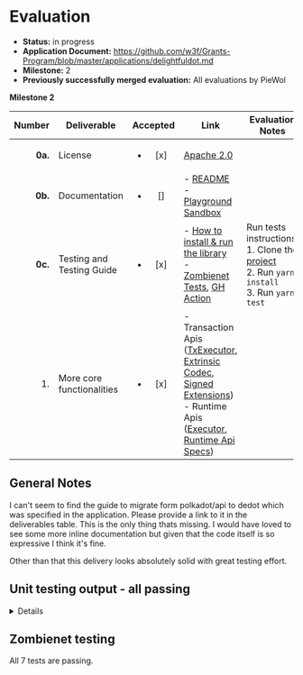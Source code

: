 # Evaluation


- **Status:** in progress
- **Application Document:** https://github.com/w3f/Grants-Program/blob/master/applications/delightfuldot.md
- **Milestone:** 2
- **Previously successfully merged evaluation:** All evaluations by PieWol


**Milestone 2**

|  Number | Deliverable                           | Accepted |Link  | Evaluation Notes  |
|--------:|---------------------------------------| :------: |-----------------------------------------------------------------------------------------------------------------------------------------------------------------|------------|
| **0a.** | License | <ul><li>[x] </li></ul> | [Apache 2.0](https://github.com/dedotdev/dedot/blob/w3f-delivery/m2/LICENSE) |  |
| **0b.** | Documentation | <ul><li>[] </li></ul> | - [README](https://github.com/dedotdev/dedot/tree/w3f-delivery/m2) <br/> - [Playground Sandbox](https://codesandbox.io/p/devbox/trydedot-th96cm?file=%2Fmain.ts%3A24%2C26) |  |
| **0c.** | Testing and Testing Guide | <ul><li>[x] </li></ul> | - [How to install & run the library](https://github.com/dedotdev/dedot/tree/w3f-delivery/m2?tab=readme-ov-file#have-a-quick-taste) <br/> - [Zombienet Tests](https://github.com/dedotdev/dedot/tree/w3f-delivery/m2/zombienet-tests/src), [GH Action](https://github.com/dedotdev/dedot/actions/workflows/zombienet-tests.yml)  | Run tests instructions: <br/> 1. Clone the [project](https://github.com/dedotdev/dedot/tree/w3f-delivery/m2) <br/> 2. Run `yarn install` <br/> 3. Run `yarn test` |
| 1. | More core functionalities | <ul><li>[x] </li></ul> | - Transaction Apis ([TxExecutor](https://github.com/dedotdev/dedot/blob/w3f-delivery/m2/packages/api/src/executor/TxExecutor.ts), [Extrinsic Codec](https://github.com/dedotdev/dedot/blob/w3f-delivery/m2/packages/codecs/src/codecs/extrinsic/Extrinsic.ts), [Signed Extensions](https://github.com/dedotdev/dedot/tree/w3f-delivery/m2/packages/api/src/extrinsic/extensions)) <br/> - Runtime Apis ([Executor](https://github.com/dedotdev/dedot/blob/w3f-delivery/m2/packages/api/src/executor/RuntimeApiExecutor.ts), [Runtime Api Specs](https://github.com/dedotdev/dedot/blob/w3f-delivery/m2/packages/specs/src/runtime/all.ts)) <br/> |  |



## General Notes
I can't seem to find the guide to migrate form polkadot/api to dedot which was specified in the application. Please provide a link to it in the deliverables table. This is the only thing thats missing. I would have loved to see some more inline documentation but given that the code itself is so expressive I think it's fine.

Other than that this delivery looks absolutely solid with great testing effort. 

## Unit testing output - all passing
<details>

    >  Lerna (powered by Nx)   Running target test for 4 projects:

        - dedot
        - @dedot/codecs
        - @dedot/shape
        - @dedot/utils

    ————————————————————————————————————————————————————————————————————————————————————————————————————————————————————————————————————————————————————————————————————

    > @dedot/utils:test

    The CJS build of Vite's Node API is deprecated. See https://vitejs.dev/guide/troubleshooting.html#vite-cjs-node-api-deprecated for more details.

    RUN  v0.34.6 /root/dedot/packages/utils

    ✓ src/hash/__tests__/blake2.spec.ts  (5 tests) 20ms
    ✓ src/address/ss58/__tests__/encodeAddress.spec.ts  (23 tests) 28ms
    ✓ src/address/ss58/__tests__/decodeAddress.spec.ts  (41 tests) 57ms
    ✓ src/address/ss58/__tests__/checkAddressChecksum.spec.ts  (6 tests) 13ms
    ✓ src/__tests__/string.spec.ts  (18 tests) 11ms
    ✓ src/hash/__tests__/xxhash.spec.ts  (4 tests) 8ms
    ✓ src/__tests__/assert.spec.ts  (7 tests) 8ms
    ✓ src/address/eth/__test__/isEthereumChecksum.spec.ts  (5 tests) 10ms
    ✓ src/hash/__tests__/keccak.spec.ts  (2 tests) 9ms
    ✓ src/address/eth/__test__/isEthereumAddress.spec.ts  (6 tests) 8ms
    ✓ src/__tests__/bigint.spec.ts  (3 tests) 7ms

    Test Files  11 passed (11)
        Tests  120 passed (120)
    Start at  14:01:40
    Duration  3.27s (transform 215ms, setup 2ms, collect 1.54s, tests 179ms, environment 3.83s, prepare 1.26s)


    > @dedot/shape:test

    The CJS build of Vite's Node API is deprecated. See https://vitejs.dev/guide/troubleshooting.html#vite-cjs-node-api-deprecated for more details.

    RUN  v0.34.6 /root/dedot/packages/shape

    ✓ src/extension/__test__/object.spec.ts  (1 test) 8ms
    ✓ src/extension/__test__/hex.spec.ts  (4 tests) 9ms
    ✓ src/extension/__test__/result.spec.ts  (10 tests) 12ms
    ✓ src/lean/__tests__/Enum.spec.ts  (3 tests) 10ms
    ✓ src/lean/__tests__/Struct.spec.ts  (3 tests) 7ms
    ✓ src/extension/__test__/array.spec.ts  (2 tests) 12ms
    ✓ src/extension/__test__/str.spec.ts  (2 tests) 6ms

    Test Files  7 passed (7)
        Tests  25 passed (25)
    Start at  14:01:45
    Duration  2.40s (transform 168ms, setup 1ms, collect 1.54s, tests 64ms, environment 2.25s, prepare 637ms)


    > @dedot/codecs:test

    The CJS build of Vite's Node API is deprecated. See https://vitejs.dev/guide/troubleshooting.html#vite-cjs-node-api-deprecated for more details.

    RUN  v0.34.6 /root/dedot/packages/codecs

    ✓ src/registry/__tests__/PortableRegistry.spec.ts  (5 tests) 14ms
    ✓ src/codecs/metadata/__tests__/Metadata.spec.ts  (4 tests) 145ms
    ✓ src/codecs/extrinsic/__tests__/Extrinsic.spec.ts  (2 tests) 473ms
    ✓ src/codecs/generic/__tests__/Era.spec.ts  (11 tests) 24ms
    ✓ src/codecs/known/runtime/__tests__/MultiAddress.spec.ts  (1 test) 16ms
    ✓ src/codecs/extrinsic/__tests__/ExtrinsicVersion.spec.ts  (4 tests) 10ms
    ✓ src/codecs/generic/__tests__/Header.spec.ts  (3 tests) 7ms
    ✓ src/codecs/known/runtime/__tests__/OpaqueExtrinsic.spec.ts  (2 tests) 7ms

    Test Files  8 passed (8)
        Tests  32 passed (32)
    Start at  14:01:49
    Duration  3.35s (transform 260ms, setup 1ms, collect 3.36s, tests 696ms, environment 2.49s, prepare 808ms)


    > dedot:test

    The CJS build of Vite's Node API is deprecated. See https://vitejs.dev/guide/troubleshooting.html#vite-cjs-node-api-deprecated for more details.

    RUN  v0.34.6 /root/dedot/packages/api

    ✓ src/client/__tests__/Dedot.spec.ts  (19 tests) 1284ms

    Test Files  1 passed (1)
        Tests  19 passed (19)
    Start at  14:01:55
    Duration  3.06s (transform 789ms, setup 0ms, collect 1.15s, tests 1.28s, environment 248ms, prepare 104ms)


    ————————————————————————————————————————————————————————————————————————————————————————————————————————————————————————————————————————————————————————————————————

    >  Lerna (powered by Nx)   Successfully ran target test for 4 projects
</details>

## Zombienet testing
All 7 tests are passing.